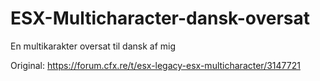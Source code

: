 # ESX-Multicharacter-dansk-oversat
En multikarakter oversat til dansk af mig

Original: https://forum.cfx.re/t/esx-legacy-esx-multicharacter/3147721
